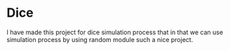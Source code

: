 # Dice
I have made this project for dice simulation process that in that we can use simulation process by using random module such a nice project.
